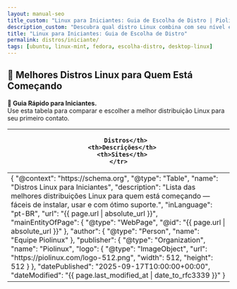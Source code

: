 ```yaml
---
layout: manual-seo
title_custom: "Linux para Iniciantes: Guia de Escolha de Distro | Piolinux"
description_custom: "Descubra qual distro Linux combina com seu nível e objetivos. Tabela comparativa rápida para decisão inteligente."
title: "Linux para Iniciantes: Guia de Escolha de Distro"
permalink: distros/iniciante/
tags: [ubuntu, linux-mint, fedora, escolha-distro, desktop-linux]
---
```





<section>


<h2>🐧 Melhores Distros Linux para Quem Está Começando</h2>

<div>
  <strong>📌 Guia Rápido para Iniciantes.</strong><br>
  Use esta tabela para comparar e escolher a melhor distribuição Linux para seu primeiro contato.
</div>


  <table class="evergreen-table">
  <thead>
    <tr>
      <th>
      
        Distros</th>
      <th>Descrições</th>
      <th>Sites</th>
    </tr>
  </thead>
  <tbody>
    <tr>
      <td data-label="
      
        Distro"><strong>Ubuntu:</strong></td>
      <td data-label="Descrição">Um sistema operacional completo para usar no computador, baseado no Debian, que é fácil de usar, estável, compatível com quase tudo e conta com uma comunidade e suporte que oferecem muita ajuda.</td>
      <td data-label="Site"><a href="https://ubuntu.com" target="_blank">ubuntu.com</a></td>
    </tr>
    <tr>
      <td data-label="
      
        Distro"><strong>Linux Mint:</strong></td>
      <td data-label="Descrição">Interface familiar (parecida com Windows), muito estável e amigável.</td>
      <td data-label="Site"><a href="https://linuxmint.com" target="_blank">linuxmint.com</a></td>
    </tr>
    <tr>
      <td data-label="
      
        Distro"><strong>Zorin OS:</strong></td>
      <td data-label="Descrição">Desenvolvida para quem vem do Windows ou macOS. Muita perfumaria em sua interface gráfica, (Gnome, Xfce) intuitivo e suave</td>
      <td data-label="Site"><a href="https://zorin.com/os" target="_blank">zorin.com</a></td>
    </tr>
    <tr>
      <td data-label="
      
        Distro"><strong>elementary OS:</strong></td>
      <td data-label="Descrição">Design elegante e minimalista, inspirado no macOS. Foco em experiência do usuário.</td>
      <td data-label="Site"><a href="https://elementary.io" target="_blank">elementary.io</a></td>
    </tr>
    <tr>
      <td data-label="
      
        Distro"><strong>Pop!_OS:</strong></td>
      <td data-label="Descrição">Ótima para desenvolvedores e gamers. Feita pela System76, com ótimo suporte a NVIDIA.</td>
      <td data-label="Site"><a href="https://pop.system76.com" target="_blank">pop.system76.com</a></td>
    </tr>
  </tbody>
</table>

<h2>Conclusão</h2>

<p>
  🐧 Sua primeira distro não precisa ser perfeita — só precisa te deixar querer a próxima.
</p>



</section>



<script type="application/ld+json">
{
  "@context": "https://schema.org",
  "@type": "Table",
  "name": "Distros Linux para Iniciantes",
  "description": "Lista das melhores distribuições Linux para quem está começando — fáceis de instalar, usar e com ótimo suporte.",
  "inLanguage": "pt-BR",
  "url": "{{ page.url | absolute_url }}",
  "mainEntityOfPage": {
    "@type": "WebPage",
    "@id": "{{ page.url | absolute_url }}"
  },
  "author": {
    "@type": "Person",
    "name": "Equipe Piolinux"
  },
  "publisher": {
    "@type": "Organization",
    "name": "Piolinux",
    "logo": {
      "@type": "ImageObject",
      "url": "https://piolinux.com/logo-512.png",
      "width": 512,
      "height": 512
    }
  },
  "datePublished": "2025-09-17T10:00:00+00:00",
  "dateModified": "{{ page.last_modified_at | date_to_rfc3339 }}"
}
</script>

